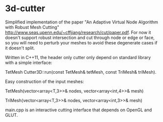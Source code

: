 # 3d-cutter
Simplified implementation of the paper "An Adaptive Virtual Node Algorithm with Robust Mesh Cutting" http://www.seas.upenn.edu/~cffjiang/research/cut/paper.pdf. For now it doesn't support robust intersection and cut through node or edge or face, so you will need to perturb your meshes to avoid these degenerate cases if it doesn't split.

Written in C++11, the header only cutter only depend on standard library with a simple interface:

TetMesh Cutter3D::run(const TetMesh& tetMesh, const TriMesh& triMesh).

Easy construction of the input meshes:

TetMesh<T>(vector<array<T,3>>& nodes, vector<array<int,4>>& mesh)

TriMesh<T>(vector<array<T,3>>& nodes, vector<array<int,3>>& mesh)

main.cpp is an interactive cutting interface that depends on OpenGL and GLUT.
